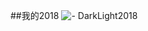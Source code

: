 ##我的2018
![- DarkLight2018](http://fmn.rrfmn.com/fmn070/20180401/0030/original_hw1h_9dc5000224091e80.jpg "DarkLight2018")

